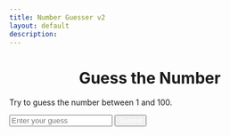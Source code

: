 ```yaml
---
title: Number Guesser v2
layout: default
description: 
---
```


<html>
<head>
  <title>Guess the Number</title>
  <style>
    
    $font-family: Arial, sans-serif;
    $header-font-size: 3rem;
    $body-font-size: 1.2rem;
    
    $primary-color: #1abc9c;
    $secondary-color: #34495e;
    $success-color: #2ecc71;
    $danger-color: #e74c3c;
    $warning-color: #f39c12;

    
    // Define border radius variable
    $border-radius: 4px;

    // Center the content
    body {
      display: flex;
      justify-content: center;
      align-items: center;
      height: 100vh;
    }

    // Apply font styles to body and heading
    body {
      font-family: $font-family;
      font-size: $body-font-size;
      color: $secondary-color;
      background-color: #f8f9fa;
    }

    h1 {
      font-size: $header-font-size;
      color: $primary-color;
      text-align: center;
    }

    // Style the input and button
    input[type="text"], button {
      font-family: $font-family;
      font-size: $body-font-size;
      padding: 8px;
      border-radius: $border-radius;
      border: 1px solid $secondary-color;
      background-color: #fff;
      color: $secondary-color;

      &:focus {
        outline: none;
        border-color: $primary-color;
        box-shadow: 0 0 0 2px $primary-color;
      }
    }

    input[type="text"] {
      width: 50%;
      margin-right: 10px;
    }

    button {
      background-color: $primary-color;
      color: #fff;
      border-color: $primary-color;
      cursor: pointer;
      transition: background-color 0.2s ease;

      &:hover {
        background-color: darken($primary-color, 10%);
      }
    }
    
    // Style the result text
    #result {
      margin-top: 16px;
      font-size: $body-font-size;
      text-align: center;
    }

    #result.success {
      color: $success-color;
    }

    #result.failure {
      color: $danger-color;
    }
  </style>
</head>
<body>
  <h1>Guess the Number</h1>
  <p>Try to guess the number between 1 and 100.</p>
  <div>
    <input type="text" id="guess" placeholder="Enter your guess">
    <button onclick="checkGuess()">Submit</button>
  </div>
  <p id="result"></p>

  <script>
    // Generate a random number between 1 and 100
    const randomNumber = Math.floor(Math.random() * 100) + 1;
    let attempts = 0;

    function checkGuess() {
      // Get the user's guess
      const guess = parseInt(document.getElementById("guess").value);

      // Increase the number of attempts
      attempts++;

      // Check if the guess is correct
      if (guess === randomNumber) {
        document.getElementById("result").innerHTML = `Congratulations! You guessed the number in ${attempts} attempts.`;
        document.getElementById("result").classList.add("success");
      } else if (guess < randomNumber) {
        document.getElementById("result").innerHTML = "Too low. Guess again.";
        document.getElementById("result").classList.remove("success", "failure");
      } else {
        document.getElementById("result").innerHTML = "Too high. Guess again.";
        document.getElementById("result").classList.remove("success", "failure");
      }
        // Clear the input field
  document.getElementById("guess").value = "";
}
  </script>
</body>
</html>


       
